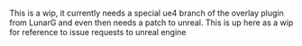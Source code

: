 This is a wip, it currently needs a special ue4 branch of the overlay plugin from LunarG and even then needs a patch to unreal. This is up here as a wip for reference to issue requests to unreal engine
